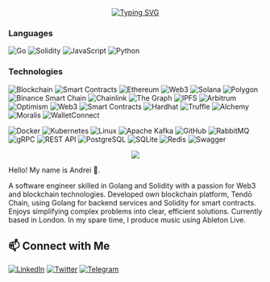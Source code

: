 <p align="center">
<!--   <a href="https://github.com/DenverCoder1/readme-typing-svg"><img src="https://readme-typing-svg.herokuapp.com?lines=Hello,+World!;I+love+coding!+I+enjoy+to+teach+people+how+code!;&center=true&width=600&height=80"></a> -->
<a href="https://git.io/typing-svg"><img src="https://readme-typing-svg.demolab.com?font=Play&pause=2000&color=24F753&width=600&lines=Hello+World!+ I+love+coding+and+enjoy+teach+people+to+code!" alt="Typing SVG" /></a>
</p>
<!-- 
<p>
<div align="center" target="_blank">
  <img src="https://img.shields.io/github/followers/AndreiLondon?style=social">
  </a>
</div>
</p> -->

### Languages

![Go](https://img.shields.io/badge/-Go-000?&logo=Go)
![Solidity](https://img.shields.io/badge/-Solidity-000?&logo=Solidity)
![JavaScript](https://img.shields.io/badge/-JavaScript-000?&logo=JavaScript)
![Python](https://img.shields.io/badge/-Python-000?&logo=Python)





### Technologies


![Blockchain](https://img.shields.io/badge/-Blockchain-000?&logo=blockchaindotcom)
![Smart Contracts](https://img.shields.io/badge/-Smart%20Contracts-000)
![Ethereum](https://img.shields.io/badge/-Ethereum-000?&logo=Ethereum)
![Web3](https://img.shields.io/badge/-Web3-000)
![Solana](https://img.shields.io/badge/-Solana-000?&logo=Solana)
![Polygon](https://img.shields.io/badge/-Polygon-000?&logo=Polygon)
![Binance Smart Chain](https://img.shields.io/badge/-Binance%20Smart%20Chain-000?&logo=binance)
![Chainlink](https://img.shields.io/badge/-Chainlink-000?&logo=Chainlink)
![The Graph](https://img.shields.io/badge/-The%20Graph-000?&logo=TheGraph)
![IPFS](https://img.shields.io/badge/-IPFS-000?&logo=ipfs)
![Arbitrum](https://img.shields.io/badge/-Arbitrum-000?&logo=arbitrum)
![Optimism](https://img.shields.io/badge/-Optimism-000?&logo=optimism)
![Web3](https://img.shields.io/badge/-Web3-000)
![Smart Contracts](https://img.shields.io/badge/-Smart%20Contracts-000)
![Hardhat](https://img.shields.io/badge/-Hardhat-000?&logo=Hardhat)
![Truffle](https://img.shields.io/badge/-Truffle-000?&logo=Truffle)
![Alchemy](https://img.shields.io/badge/-Alchemy-000?&logo=Alchemy)
![Moralis](https://img.shields.io/badge/-Moralis-000?&logo=Moralis)
![WalletConnect](https://img.shields.io/badge/-WalletConnect-000?&logo=WalletConnect)

![Docker](https://img.shields.io/badge/-Docker-000?&logo=Docker)
![Kubernetes](https://img.shields.io/badge/-Kubernetes-000?&logo=Kubernetes)
![Linux](https://img.shields.io/badge/-Linux-000?&logo=Linux)
![Apache Kafka](https://img.shields.io/badge/Apache%20Kafka-000?&logo=apachekafka)
![GitHub](https://img.shields.io/badge/-GitHub-181717?style=flat&logo=github&logoColor=white)
![RabbitMQ](https://img.shields.io/badge/-RabbitMQ-000?&logo=RabbitMQ)
![gRPC](https://img.shields.io/badge/-gRPC-000?&logo=grpc)
![REST API](https://img.shields.io/badge/-REST%20API-000)
![PostgreSQL](https://img.shields.io/badge/-PostgreSQL-000?&logo=postgresql)
![SQLite](https://img.shields.io/badge/-SQLite-000?&logo=sqlite)
![Redis](https://img.shields.io/badge/-Redis-000?&logo=redis)
![Swagger](https://img.shields.io/badge/-Swagger-000?&logo=swagger)




<p align="center"><img src="https://profile-counter.glitch.me/{andreilondon}/count.svg"></p>


Hello! My name is Andrei 👋.

A software engineer skilled in Golang and Solidity with a passion for Web3 and blockchain technologies. Developed own blockchain platform, Tendō Chain, using Golang for backend services and Solidity for smart contracts. Enjoys simplifying complex problems into clear, efficient solutions. Currently based in London. In my spare time, I produce music using Ableton Live.


## 📫 Connect with Me
[![LinkedIn](https://img.shields.io/badge/-LinkedIn-0077B5?style=flat&logo=linkedin&logoColor=white)](https://www.linkedin.com/in/andrei-m-737512154/)
[![Twitter](https://img.shields.io/badge/-Twitter-1DA1F2?style=flat&logo=twitter&logoColor=white)](https://x.com/golangengineer)
[![Telegram](https://img.shields.io/badge/-Telegram-2CA5E0?style=flat&logo=telegram&logoColor=white)](https://t.me/AndreiLondon)


<!---
AndreiLondon/AndreiLondon is a ✨ special ✨ repository because its `README.md` (this file) appears on your GitHub profile.
You can click the Preview link to take a look at your changes.
--->
